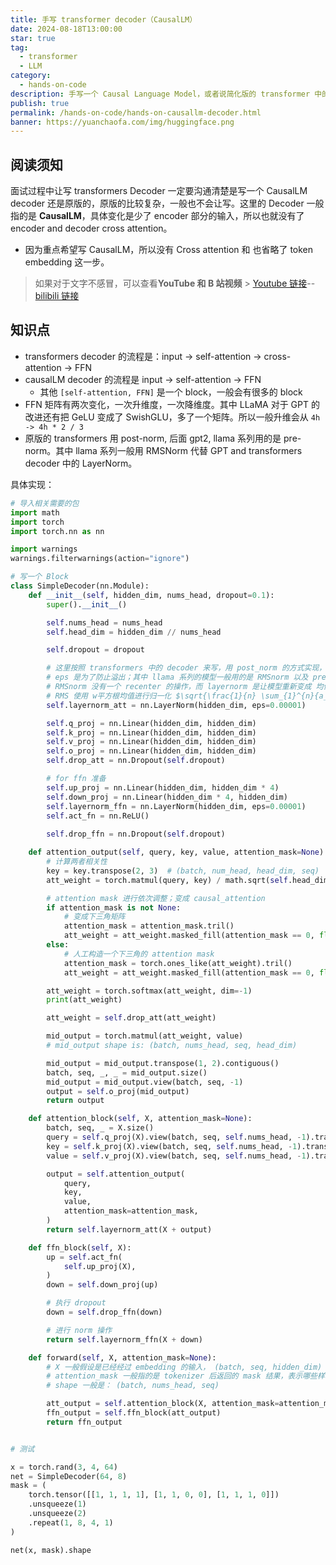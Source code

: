 ```yaml
---
title: 手写 transformer decoder（CausalLM）
date: 2024-08-18T13:00:00
star: true
tag:
  - transformer
  - LLM
category:
  - hands-on-code
description: 手写一个 Causal Language Model，或者说简化版的 transformer 中的 decoder。
publish: true
permalink: /hands-on-code/hands-on-causallm-decoder.html
banner: https://yuanchaofa.com/img/huggingface.png
---
```


## 阅读须知

面试过程中让写 transformers Decoder 一定要沟通清楚是写一个 CausalLM decoder 还是原版的，原版的比较复杂，一般也不会让写。这里的 Decoder 一般指的是 **CausalLM**，具体变化是少了 encoder 部分的输入，所以也就没有了 encoder and decoder cross attention。

- 因为重点希望写 CausalLM，所以没有 Cross attention 和 也省略了 token embedding 这一步。

> 如果对于文字不感冒，可以查看**YouTube 和 B 站视频** > [Youtube 链接](https://www.youtube.com/watch?v=yzEotGJaQ74)-- [bilibili 链接](https://www.bilibili.com/video/BV1Nh1QYCEsS/)

## 知识点

- transformers decoder 的流程是：input -> self-attention -> cross-attention -> FFN
- causalLM decoder 的流程是 input -> self-attention -> FFN
  - 其他 `[self-attention, FFN]` 是一个 block，一般会有很多的 block
- FFN 矩阵有两次变化，一次升维度，一次降维度。其中 LLaMA 对于 GPT 的改进还有把 GeLU 变成了 SwishGLU，多了一个矩阵。所以一般升维会从 `4h -> 4h * 2 / 3`
- 原版的 transformers 用 post-norm, 后面 gpt2, llama 系列用的是 pre-norm。其中 llama 系列一般用 RMSNorm 代替 GPT and transformers decoder 中的 LayerNorm。

具体实现：

```python
# 导入相关需要的包
import math
import torch
import torch.nn as nn

import warnings
warnings.filterwarnings(action="ignore")

# 写一个 Block
class SimpleDecoder(nn.Module):
    def __init__(self, hidden_dim, nums_head, dropout=0.1):
        super().__init__()

        self.nums_head = nums_head
        self.head_dim = hidden_dim // nums_head

        self.dropout = dropout

        # 这里按照 transformers 中的 decoder 来写，用 post_norm 的方式实现，主意有 残差链接
        # eps 是为了防止溢出；其中 llama 系列的模型一般用的是 RMSnorm 以及 pre-norm（为了稳定性）
        # RMSnorm 没有一个 recenter 的操作，而 layernorm 是让模型重新变成 均值为 0，方差为 1
        # RMS 使用 w平方根均值进行归一化 $\sqrt{\frac{1}{n} \sum_{1}^{n}{a_i^2} }$
        self.layernorm_att = nn.LayerNorm(hidden_dim, eps=0.00001)

        self.q_proj = nn.Linear(hidden_dim, hidden_dim)
        self.k_proj = nn.Linear(hidden_dim, hidden_dim)
        self.v_proj = nn.Linear(hidden_dim, hidden_dim)
        self.o_proj = nn.Linear(hidden_dim, hidden_dim)
        self.drop_att = nn.Dropout(self.dropout)

        # for ffn 准备
        self.up_proj = nn.Linear(hidden_dim, hidden_dim * 4)
        self.down_proj = nn.Linear(hidden_dim * 4, hidden_dim)
        self.layernorm_ffn = nn.LayerNorm(hidden_dim, eps=0.00001)
        self.act_fn = nn.ReLU()
        
        self.drop_ffn = nn.Dropout(self.dropout)

    def attention_output(self, query, key, value, attention_mask=None):
        # 计算两者相关性
        key = key.transpose(2, 3)  # (batch, num_head, head_dim, seq)
        att_weight = torch.matmul(query, key) / math.sqrt(self.head_dim)

        # attention mask 进行依次调整；变成 causal_attention
        if attention_mask is not None:
            # 变成下三角矩阵
            attention_mask = attention_mask.tril()
            att_weight = att_weight.masked_fill(attention_mask == 0, float("-1e20"))
        else:
            # 人工构造一个下三角的 attention mask
            attention_mask = torch.ones_like(att_weight).tril()
            att_weight = att_weight.masked_fill(attention_mask == 0, float("-1e20"))

        att_weight = torch.softmax(att_weight, dim=-1)
        print(att_weight)

        att_weight = self.drop_att(att_weight)

        mid_output = torch.matmul(att_weight, value)
        # mid_output shape is: (batch, nums_head, seq, head_dim)

        mid_output = mid_output.transpose(1, 2).contiguous()
        batch, seq, _, _ = mid_output.size()
        mid_output = mid_output.view(batch, seq, -1)
        output = self.o_proj(mid_output)
        return output

    def attention_block(self, X, attention_mask=None):
        batch, seq, _ = X.size()
        query = self.q_proj(X).view(batch, seq, self.nums_head, -1).transpose(1, 2)
        key = self.k_proj(X).view(batch, seq, self.nums_head, -1).transpose(1, 2)
        value = self.v_proj(X).view(batch, seq, self.nums_head, -1).transpose(1, 2)

        output = self.attention_output(
            query,
            key,
            value,
            attention_mask=attention_mask,
        )
        return self.layernorm_att(X + output)

    def ffn_block(self, X):
        up = self.act_fn(
            self.up_proj(X),
        )
        down = self.down_proj(up)

        # 执行 dropout
        down = self.drop_ffn(down)

        # 进行 norm 操作
        return self.layernorm_ffn(X + down)

    def forward(self, X, attention_mask=None):
        # X 一般假设是已经经过 embedding 的输入， (batch, seq, hidden_dim)
        # attention_mask 一般指的是 tokenizer 后返回的 mask 结果，表示哪些样本需要忽略
        # shape 一般是： (batch, nums_head, seq)

        att_output = self.attention_block(X, attention_mask=attention_mask)
        ffn_output = self.ffn_block(att_output)
        return ffn_output


# 测试

x = torch.rand(3, 4, 64)
net = SimpleDecoder(64, 8)
mask = (
    torch.tensor([[1, 1, 1, 1], [1, 1, 0, 0], [1, 1, 1, 0]])
    .unsqueeze(1)
    .unsqueeze(2)
    .repeat(1, 8, 4, 1)
)

net(x, mask).shape
```
